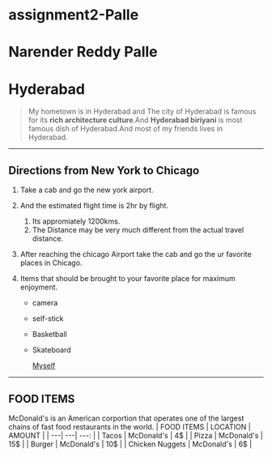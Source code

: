 # assignment2-Palle
# Narender Reddy Palle
# Hyderabad

 > My hometown is in Hyderabad and The city of Hyderabad is famous for its **rich architecture culture**.And **Hyderabad biriyani** is most famous dish of Hyderabad.And most of my  friends lives in Hyderabad.
---

## Directions from New York to Chicago
1. Take a cab and go the new york airport.
2. And the estimated flight time  is 2hr by flight.
     1. Its appromiately 1200kms.
     1.   The Distance may be very much different from the actual travel distance.
4. After reaching the chicago Airport take the cab and go the ur favorite places in Chicago.

5. Items that should be brought to your favorite place for maximum enjoyment. 
    
    - camera
    - self-stick
    - Basketball
    - Skateboard
       
       [Myself](AboutMe.md)
---

## FOOD ITEMS
McDonald's is an American corportion that operates one of the largest chains of fast food restaurants in the world.
 | FOOD ITEMS | LOCATION | AMOUNT |
 | ---| ---| ---: |
 | Tacos | McDonald's | 4$ |
 | Pizza | McDonald's | 15$ |
 | Burger | McDonald's | 10$ |
 | Chicken Nuggets | McDonald's | 6$ |



 
       